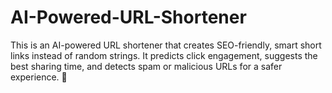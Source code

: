 # AI-Powered-URL-Shortener
This is an AI-powered URL shortener that creates SEO-friendly, smart short links instead of random strings. It predicts click engagement, suggests the best sharing time, and detects spam or malicious URLs for a safer experience. 🚀
